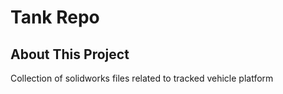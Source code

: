 # Tank Repo

## About This Project
Collection of solidworks files related to tracked vehicle platform
